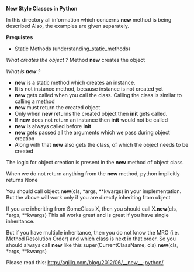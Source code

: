 
**New Style Classes in Python**

In this directory all information which concerns __new__ method is being described
Also, the examples are given separately.

**Prequistes**

- Static Methods (understanding_static_methods)

*What creates the object ?*
Method __new__ creates the object

*What is __new__ ?*

- __new__ is a static method which creates an instance.
- It is not instance method, because instance is not created yet
- __new__ gets called when you call the class. Calling the class is similar to calling a method
- __new__ must return the created object
- Only when __new__ returns the created object then __init__ gets called.
- If __new__ does not return an instance then __init__ would not be called
- __new__ is always called before __init__ 
- __new__ gets passed all the arguments which we pass during object creation
- Along with that __new__ also gets the class, of which the object needs to be created

The logic for object creation is present in the __new__ method of object class

When we do not return anything from the __new__ method, python implicitly returns
None

You should call object.__new__(cls, *args, **kwargs) in your implementation.
But the above will work only if you are directly inheriting from object

If you are inheriting from SomeClass X, then you should call X.__new__(cls, *args, **kwargs)
This all works great and is great if you have single inheritance.

But if you have multiple inheritance, then you do not know the MRO (i.e. Method Resolution Order)
and which class is next in that order. So you should always call __new__ like this
super(CurrentClassName, cls).__new__(cls, *args, **kwargs)

Please read this:
http://agiliq.com/blog/2012/06/__new__-python/
